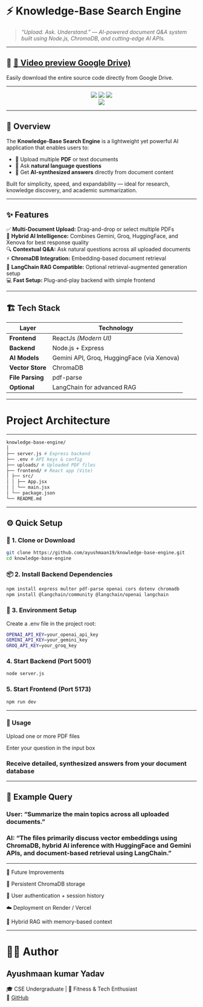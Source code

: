 # ⚡ Knowledge-Base Search Engine  
> *“Upload. Ask. Understand.” — AI-powered document Q&A system built using Node.js, ChromaDB, and cutting-edge AI APIs.*

---

## 📂 [🔗 Video preview Google Drive)]([YOUR_DRIVE_LINK_HERE](https://drive.google.com/file/d/1gloxDU0pR4lwZYvpl3cN4h_HwkgNWJn3/view?usp=sharing))
Easily download the entire source code directly from Google Drive.

---

<p align="center">
  <img src="https://img.shields.io/badge/Frontend-ReactJS-blue?style=for-the-badge"/>
  <img src="https://img.shields.io/badge/Backend-Node.js-green?style=for-the-badge"/>
  <img src="https://img.shields.io/badge/AI-Gemini_|_Groq_|_HuggingFace_|_Xenova-orange?style=for-the-badge"/><br>
  <img src="https://img.shields.io/badge/Database-ChromaDB-lightgrey?style=for-the-badge"/>
</p>

---

## 🧠 Overview

The **Knowledge-Base Search Engine** is a lightweight yet powerful AI application that enables users to:

- 📄 Upload multiple **PDF** or text documents  
- 💬 Ask **natural language questions**  
- 🤖 Get **AI-synthesized answers** directly from document content  

Built for simplicity, speed, and expandability — ideal for research, knowledge discovery, and academic summarization.

---

## ✨ Features

✅ **Multi-Document Upload:** Drag-and-drop or select multiple PDFs  
🧠 **Hybrid AI Intelligence:** Combines Gemini, Groq, HuggingFace, and Xenova for best response quality  
🔍 **Contextual Q&A:** Ask natural questions across all uploaded documents  
⚡ **ChromaDB Integration:** Embedding-based document retrieval  
🧩 **LangChain RAG Compatible:** Optional retrieval-augmented generation setup  
💻 **Fast Setup:** Plug-and-play backend with simple frontend  

---

## 🏗️ Tech Stack

| Layer              | Technology |
|--------------------|-------------|
| **Frontend**       | ReactJs *(Modern UI)* |
| **Backend**        | Node.js + Express |
| **AI Models**      | Gemini API, Groq, HuggingFace (via Xenova) |
| **Vector Store**   | ChromaDB |
| **File Parsing**   | pdf-parse |
| **Optional**       | LangChain for advanced RAG |

---
# Project Architecture
---
``` bash
knowledge-base-engine/
│
├── server.js # Express backend
├── .env # API keys & config
├── uploads/ # Uploaded PDF files
├── frontend/ # React app (Vite)
│ ├── src/
│ │ ├── App.jsx
│ │ └── main.jsx
│ └── package.json
└── README.md
```
---
## ⚙️ Quick Setup

### 🔧 1. Clone or Download

```bash
git clone https://github.com/ayushmaan19/knowledge-base-engine.git
cd knowledge-base-engine
```
### 📦 2. Install Backend Dependencies
```bash
npm install express multer pdf-parse openai cors dotenv chromadb
npm install @langchain/community @langchain/openai langchain
```

### 🔑 3. Environment Setup

Create a .env file in the project root:
```bash
OPENAI_API_KEY=your_openai_api_key
GEMINI_API_KEY=your_gemini_key
GROQ_API_KEY=your_groq_key
```
### 4. Start Backend (Port 5001)
```bash
node server.js
```
### 5. Start Frontend (Port 5173)
```bash
npm run dev
```
---
### 🚀 Usage

Upload one or more PDF files

Enter your question in the input box

### Receive detailed, synthesized answers from your document database
---

## 🧪 Example Query

### User: “Summarize the main topics across all uploaded documents.”
### AI: “The files primarily discuss vector embeddings using ChromaDB, hybrid AI inference with HuggingFace and Gemini APIs, and document-based retrieval using LangChain.”
---

🧭 Future Improvements

🧱 Persistent ChromaDB storage

🔐 User authentication + session history

☁️ Deployment on Render / Vercel

🧩 Hybrid RAG with memory-based context

---

# 👨‍💻 Author

## Ayushmaan kumar Yadav<br>
🎓 CSE Undergraduate | 💪 Fitness & Tech Enthusiast<br>
🔗 [GitHub](https://github.com/ayushmaan19)
